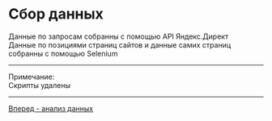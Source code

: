 # Сбор данных

Данные по запросам собранны с помощью API Яндекс.Директ <br>
Данные по позициями страниц сайтов и данные самих страниц собранны с помощью Selenium

<hr>

Примечание: <br>
Скрипты удалены

<hr>

<a href="../analysys">Вперед - анализ данных</a>
